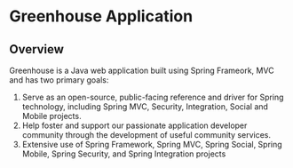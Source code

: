 # Greenhouse Application

## Overview

Greenhouse is a Java web application built using Spring Frameork, MVC and has two primary goals:

1. Serve as an open-source, public-facing reference and driver for Spring technology,
   including Spring MVC, Security, Integration, Social and Mobile projects.      
2. Help foster and support our passionate application developer community through the development of useful community services.
3. Extensive use of Spring Framework, Spring MVC, Spring Social, Spring Mobile, Spring Security, and Spring Integration projects
